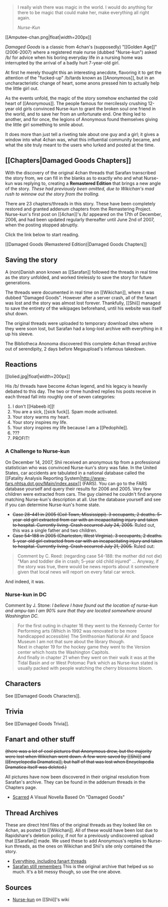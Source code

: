 > I really wish there was magic in the world. I would do anything for there to be magic that could make her, make everything all right again. 
> 
> *Nurse-Kun*

[[Amputee-chan.png|float|width=200px]]

*Damaged Goods* is a classic from 4chan's (supposedly) "[[Golden Age]]" (2006-2007) where a registered male nurse (dubbed "Nurse-kun") asked /b/ for advice when his boring everyday life in a nursing home was interrupted by the arrival of a badly hurt 7-year-old girl. 

At first he merely thought this an interesting anecdote, flavoring it to get the attention of the "fucked-up" /b/tards known as [[Anonymous]], but in an uncharacteristic change of heart, some anons pressed him to actually help the little girl out.

As the events unfold, the magic of the story somehow enchanted the cold heart of [[Anonymous]]. The people famous for mercilessly crushing 12-year old girls convinced Nurse-kun to grant the broken soul one friend in the world, and to save her from an unfortunate end. One thing led to another, and for once, the legions of Anonymous found themselves giving the little girl something to smile about. 

It does more than just tell a riveting tale about one guy and a girl; it gives a window into what 4chan was, what this influential community became, and what the site truly meant to the users who lurked and posted at the time. 

## [[Chapters|Damaged Goods Chapters]]

With the discovery of the original 4chan threads that Sarafan transcribed the story from, we can fill in the blanks as to exactly who and what Nurse-kun was replying to, creating a **Remastered Edition** that brings a new angle of the story. *These had previously been omitted, due to Wikichan's mad rush to winnow out the story from the trolling.*

There are 23 chapters/threads in this story. These have been completely restored and granted addenum chapters from the Remastering Project. Nurse-kun's first post on [[4chan]]'s /b/ appeared on the 17th of December, 2006, and had been updated regularly thereafter until June 2nd of 2007, when the posting stopped abruptly. 

Click the link below to start reading.

[[Damaged Goods (Remastered Edition)|Damaged Goods Chapters]]

## Saving the story

A (non)Danish anon known as [[Sarafan]] followed the threads in real time as the story unfolded, and worked tirelessly to save the story for future generations.

The threads were documented in real time on [[Wikichan]], where it was dubbed "Damaged Goods". However after a server crash, all of the fanart was lost and the story was almost lost forever. Thankfully, [[Shii]] managed to save the entirety of the wikipages beforehand, until his website was itself shut down.

The original threads were uploaded to temporary download sites where they were soon lost, but Sarafan had a long-lost archive with everything in it up his sleeve.

The Bibliotheca Anonoma discovered this complete 4chan thread archive out of serendipity, 2 days before Megaupload's infamous takedown. 

## Reactions

[[lolied.jpg|float|width=200px]]

His /b/ threads have become 4chan legend, and his legacy is heavily debated to this day. The two or three hundred replies his posts receive in each thread fall into roughly one of seven categories:

1. I don't [[Habeeb it]]!
2. You are a sick, [[sick fuck]]. Spam mode activated.
3. Your story warms my heart.
4. Your story inspires my life.
5. Your story inspires my life because I am a [[Pedophile]].
6. ???
7. PROFIT!

### A Challenge to Nurse-kun

On December 14, 2007, Shii received an anonymous tip from a professional statistician who was convinced Nurse-kun's story was fake. In the United States, car accidents are tabulated in a national database called the [[Fatality Analysis Reporting System|http://www-fars.nhtsa.dot.gov/Main/index.aspx]] (FARS). You can go to the FARS database yourself and query their results for 2006 and 2005. Very few children were extracted from cars. The guy claimed he couldn't find anyone matching Nurse-kun's description at all. Use the database yourself and see if you can determine Nurse-kun's home state. 

* <s>Case 28-441 in 2005 (Coil Town, Mississippi). 3 occupants, 2 deaths. 5-year-old girl extracted from car with an incapacitating injury and taken to hospital. Currently living. Crash occurred July 24, 2005.</s> Ruled out, this was a single father and two children.
* <s>Case 54-188 in 2005 (Charleston, West Virginia). 3 occupants, 2 deaths. 5-year-old girl extracted from car with an incapacitating injury and taken to hospital. Currently living. Crash occurred July 21, 2005.</s> Ruled out: 

> Comment by C. Reed: (regarding case 54-188: the mother did not die) "Man and toddler die in crash; 5-year old child injured" ... Anyway, if the story was true, there would be news reports about it somewhere given that local news will report on every fatal car wreck.

And indeed, it was.

### Nurse-kun in DC

Comment by J. Stone: *I believe I have found out the location of nurse-kun and ampu-tan I am 90% sure that they are located somewhere around Washington DC.*

> For the first outing in chapter 16 they went to the Kennedy Center for Performing arts (Which in 1992 was renovated to be more handicapped accessible) The Smithsonian National Air and Space Museum I am not that sure about the library though.  
> Next in chapter 19 for the hockey game they went to the Version center which hosts the Washington Capitols.  
> And finally in chapter 21 when they went on their walk it was at the Tidal Basin and or West Potomac Park which as Nurse-kun stated is usually packed with people watching the cherry blossoms bloom. 

## Characters

See [[Damaged Goods Characters]].

## Trivia

See [[Damaged Goods Trivia]].

## Fanart and other stuff

<s>(there was a lot of cool pictures that Anonymous drew, but the majority were lost when Wikichan went down. A few were saved by [[Shii]] and [[Encyclopedia Dramatica]], but half of that was lost when Encyclopedia Dramatica itself was deleted.)</s>

All pictures have now been discovered in their original resolution from Sarafan's archive. They can be found in the addenum threads in the Chapters page.

* [Scarred](http://abstractnonsense.info/scarred/index.html) A Visual Novella Based On "Damaged Goods"

## Thread Archives ##

These are direct html files of the original threads as they looked like on 4chan, as posted to [[Wikichan]]. All of these would have been lost due to Rapidshare's deletion policy, if not for a previously undiscovered upload that [[Sarafan]] made. We used these to add Anonymous's replies to Nurse-kun threads, as the ones on Wikichan and Shii's site only contained the story.

* [Everything, including fanart threads](https://dl.dropboxusercontent.com/u/22186524/Wikichan-Damaged-Goods-Archive.7z)
* [Sarafan still remembers](http://www.mediafire.com/?9fu3d4v06vgr26n) This is the original archive that helped us so much. It's a bit messy though, so use the one above.

## Sources

* [Nurse-kun](http://shii.org/knows/Nurse-kun) on [[Shii]]'s wiki